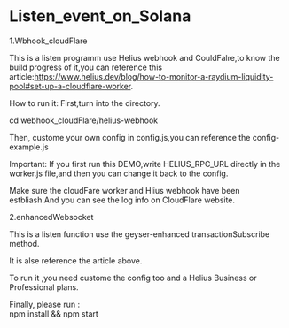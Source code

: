 # Listen_event_on_Solana

1.Wbhook_cloudFlare

This is a listen programm use Helius webhook and CouldFalre,to know the build progress of it,you can reference this article:https://www.helius.dev/blog/how-to-monitor-a-raydium-liquidity-pool#set-up-a-cloudflare-worker.


How to run it:
First,turn into the directory.

cd webhook_cloudFlare/helius-webhook

Then, custome your own config in config.js,you can reference the config-example.js


Important: If you first run this DEMO,write HELIUS_RPC_URL directly in the worker.js file,and then you can change it back to the config.

Make sure the cloudFare worker and Hlius webhook have been estbliash.And you can see the log info on CloudFlare website.

2.enhancedWebsocket

This is a listen function use the geyser-enhanced transactionSubscribe method.

It is alse reference the article above.

To run it ,you need custome the config too and a Helius Business or Professional plans.

Finally,  please run  :  
 npm install && npm start   